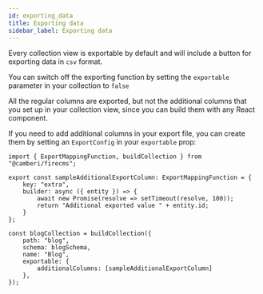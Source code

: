 ```yaml
---
id: exporting_data
title: Exporting data
sidebar_label: Exporting data
---
```


Every collection view is exportable by default and will include a button for
exporting data in `csv` format.

You can switch off the exporting function by setting the `exportable` parameter
in your collection to `false`

All the regular columns are exported, but not the additional columns that you
set up in your collection view, since you can build them with any React
component.

If you need to add additional columns in your export file, you can create
them by setting an `ExportConfig` in your `exportable` prop:

```tsx
import { ExportMappingFunction, buildCollection } from "@camberi/firecms";

export const sampleAdditionalExportColumn: ExportMappingFunction = {
    key: "extra",
    builder: async ({ entity }) => {
        await new Promise(resolve => setTimeout(resolve, 100));
        return "Additional exported value " + entity.id;
    }
};

const blogCollection = buildCollection({
    path: "blog",
    schema: blogSchema,
    name: "Blog",
    exportable: {
        additionalColumns: [sampleAdditionalExportColumn]
    },
});
```
